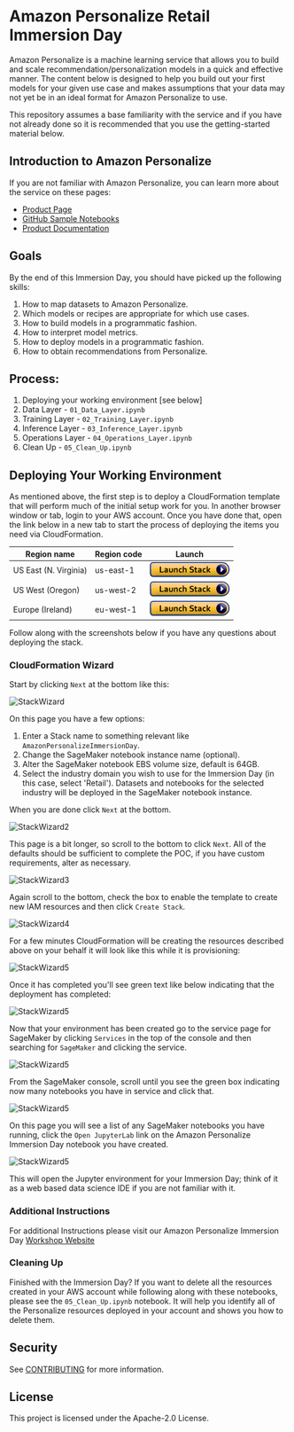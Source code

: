 # Amazon Personalize Retail Immersion Day

Amazon Personalize is a machine learning service that allows you to build and scale recommendation/personalization models in a quick and effective manner. The content below is designed to help you build out your first models for your given use case and makes assumptions that your data may not yet be in an ideal format for Amazon Personalize to use.

This repository assumes a base familiarity with the service and if you have not already done so it is recommended that you use the getting-started material below.

## Introduction to Amazon Personalize

If you are not familiar with Amazon Personalize, you can learn more about the service on these pages:

* [Product Page](https://aws.amazon.com/personalize/)
* [GitHub Sample Notebooks](https://github.com/aws-samples/amazon-personalize-samples)
* [Product Documentation](https://docs.aws.amazon.com/personalize/latest/dg/what-is-personalize.html)

## Goals

By the end of this Immersion Day, you should have picked up the following skills:

1. How to map datasets to Amazon Personalize.
1. Which models or recipes are appropriate for which use cases.
1. How to build models in a programmatic fashion.
1. How to interpret model metrics.
1. How to deploy models in a programmatic fashion.
1. How to obtain recommendations from Personalize.

## Process:

1. Deploying your working environment [see below]
1. Data Layer -
`01_Data_Layer.ipynb`
1. Training Layer -
`02_Training_Layer.ipynb`
1. Inference Layer -
`03_Inference_Layer.ipynb`
1. Operations Layer -
`04_Operations_Layer.ipynb`
1. Clean Up -
`05_Clean_Up.ipynb`

## Deploying Your Working Environment

As mentioned above, the first step is to deploy a CloudFormation template that will perform much of the initial setup work for you. In another browser window or tab, login to your AWS account. Once you have done that, open the link below in a new tab to start the process of deploying the items you need via CloudFormation.

| Region name | Region code | Launch      |
| ----------- | ----------- | ----------- |
| US East (N. Virginia)| us-east-1      |[![Launch Stack](./images/launch-cf-stack.png)](https://console.aws.amazon.com/cloudformation/home?region=us-east-1#/stacks/new?stackName=AmazonPersonalizeImmersionDay&templateURL=https://personalize-solution-staging-us-east-1.s3.amazonaws.com/personalize-immersionday-retail/personalizeimmersionday-retail.yaml) |
| US West (Oregon)   | us-west-2       |[![Launch Stack](./images/launch-cf-stack.png)](https://console.aws.amazon.com/cloudformation/home?region=us-west-2#/stacks/new?stackName=AmazonPersonalizeImmersionDay&templateURL=https://personalize-solution-staging-us-west-2.s3.us-west-2.amazonaws.com/personalize-immersionday-retail/personalizeimmersionday-retail.yaml) |
| Europe (Ireland)   | eu-west-1       |[![Launch Stack](./images/launch-cf-stack.png)](https://console.aws.amazon.com/cloudformation/home?region=eu-west-1#/stacks/new?stackName=AmazonPersonalizeImmersionDay&templateURL=https://personalize-solution-staging-eu-west-1.s3.eu-west-1.amazonaws.com/personalize-immersionday-retail/personalizeimmersionday-retail.yaml) |

Follow along with the screenshots below if you have any questions about deploying the stack.

### CloudFormation Wizard

Start by clicking `Next` at the bottom like this:

![StackWizard](static/imgs/img1.png)

On this page you have a few options:

1. Enter a Stack name to something relevant like `AmazonPersonalizeImmersionDay`.
1. Change the SageMaker notebook instance name (optional).
1. Alter the SageMaker notebook EBS volume size, default is 64GB.
1. Select the industry domain you wish to use for the Immersion Day (in this case, select 'Retail'). Datasets and notebooks for the selected industry will be deployed in the SageMaker notebook instance.

When you are done click `Next` at the bottom.

![StackWizard2](static/imgs/img2.png)

This page is a bit longer, so scroll to the bottom to click `Next`. All of the defaults should be sufficient to complete the POC, if you have custom requirements, alter as necessary.

![StackWizard3](static/imgs/img3.png)


Again scroll to the bottom, check the box to enable the template to create new IAM resources and then click `Create Stack`.

![StackWizard4](static/imgs/img4.png)

For a few minutes CloudFormation will be creating the resources described above on your behalf it will look like this while it is provisioning:

![StackWizard5](static/imgs/img5.png)

Once it has completed you'll see green text like below indicating that the deployment has completed:

![StackWizard5](static/imgs/img6.png)

Now that your environment has been created go to the service page for SageMaker by clicking `Services` in the top of the console and then searching for `SageMaker` and clicking the service.


![StackWizard5](static/imgs/img7.png)

From the SageMaker console, scroll until you see the green box indicating now many notebooks you have in service and click that.

![StackWizard5](static/imgs/img8.png)

On this page you will see a list of any SageMaker notebooks you have running, click the `Open JupyterLab` link on the Amazon Personalize Immersion Day notebook you have created.

![StackWizard5](static/imgs/img9.png)

This will open the Jupyter environment for your Immersion Day; think of it as a web based data science IDE if you are not familiar with it.

### Additional Instructions

For additional Instructions please visit our Amazon Personalize Immersion Day [Workshop Website](https://personalization-immersionday.workshop.aws/en/)

### Cleaning Up

Finished with the Immersion Day? If you want to delete all the resources created in your AWS account while following along with these notebooks, please see the `05_Clean_Up.ipynb` notebook. It will help you identify all of the Personalize resources deployed in your account and shows you how to delete them.

## Security

See [CONTRIBUTING](CONTRIBUTING.md#security-issue-notifications) for more information.

## License

This project is licensed under the Apache-2.0 License.